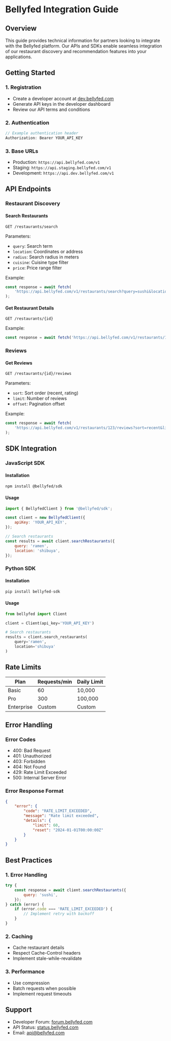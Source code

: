 # Bellyfed Integration Guide

## Overview

This guide provides technical information for partners looking to integrate with the Bellyfed platform. Our APIs and SDKs enable seamless integration of our restaurant discovery and recommendation features into your applications.

## Getting Started

### 1. Registration

- Create a developer account at [dev.bellyfed.com](https://dev.bellyfed.com)
- Generate API keys in the developer dashboard
- Review our API terms and conditions

### 2. Authentication

```javascript
// Example authentication header
Authorization: Bearer YOUR_API_KEY
```

### 3. Base URLs

- Production: `https://api.bellyfed.com/v1`
- Staging: `https://api.staging.bellyfed.com/v1`
- Development: `https://api.dev.bellyfed.com/v1`

## API Endpoints

### Restaurant Discovery

#### Search Restaurants

```http
GET /restaurants/search
```

Parameters:

- `query`: Search term
- `location`: Coordinates or address
- `radius`: Search radius in meters
- `cuisine`: Cuisine type filter
- `price`: Price range filter

Example:

```javascript
const response = await fetch(
    'https://api.bellyfed.com/v1/restaurants/search?query=sushi&location=tokyo'
);
```

#### Get Restaurant Details

```http
GET /restaurants/{id}
```

Example:

```javascript
const response = await fetch('https://api.bellyfed.com/v1/restaurants/123');
```

### Reviews

#### Get Reviews

```http
GET /restaurants/{id}/reviews
```

Parameters:

- `sort`: Sort order (recent, rating)
- `limit`: Number of reviews
- `offset`: Pagination offset

Example:

```javascript
const response = await fetch(
    'https://api.bellyfed.com/v1/restaurants/123/reviews?sort=recent&limit=10'
);
```

## SDK Integration

### JavaScript SDK

#### Installation

```bash
npm install @bellyfed/sdk
```

#### Usage

```javascript
import { BellyfedClient } from '@bellyfed/sdk';

const client = new BellyfedClient({
    apiKey: 'YOUR_API_KEY',
});

// Search restaurants
const results = await client.searchRestaurants({
    query: 'ramen',
    location: 'shibuya',
});
```

### Python SDK

#### Installation

```bash
pip install bellyfed-sdk
```

#### Usage

```python
from bellyfed import Client

client = Client(api_key='YOUR_API_KEY')

# Search restaurants
results = client.search_restaurants(
    query='ramen',
    location='shibuya'
)
```

## Rate Limits

| Plan       | Requests/min | Daily Limit |
| ---------- | ------------ | ----------- |
| Basic      | 60           | 10,000      |
| Pro        | 300          | 100,000     |
| Enterprise | Custom       | Custom      |

## Error Handling

### Error Codes

- 400: Bad Request
- 401: Unauthorized
- 403: Forbidden
- 404: Not Found
- 429: Rate Limit Exceeded
- 500: Internal Server Error

### Error Response Format

```json
{
    "error": {
        "code": "RATE_LIMIT_EXCEEDED",
        "message": "Rate limit exceeded",
        "details": {
            "limit": 60,
            "reset": "2024-01-01T00:00:00Z"
        }
    }
}
```

## Best Practices

### 1. Error Handling

```javascript
try {
    const response = await client.searchRestaurants({
        query: 'sushi',
    });
} catch (error) {
    if (error.code === 'RATE_LIMIT_EXCEEDED') {
        // Implement retry with backoff
    }
}
```

### 2. Caching

- Cache restaurant details
- Respect Cache-Control headers
- Implement stale-while-revalidate

### 3. Performance

- Use compression
- Batch requests when possible
- Implement request timeouts

## Support

- Developer Forum: [forum.bellyfed.com](https://forum.bellyfed.com)
- API Status: [status.bellyfed.com](https://status.bellyfed.com)
- Email: api@bellyfed.com
